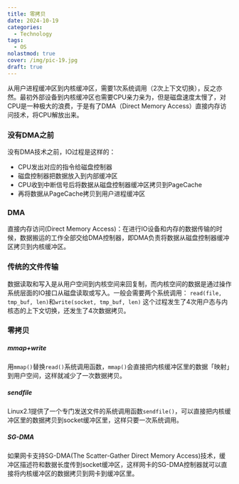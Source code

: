 ```yaml
---
title: 零拷贝
date: 2024-10-19
categories:
  - Technology
tags:
  - OS
nolastmod: true
cover: /img/pic-19.jpg
draft: true
---
```


从用户进程缓冲区到内核缓冲区，需要1次系统调用（2次上下文切换），反之亦然。最初外部设备到内核缓冲区也需要CPU亲力亲为，但是磁盘速度太慢了，对CPU是一种极大的浪费，于是有了DMA（Direct Memory Access）直接内存访问技术，将CPU解放出来。
### 没有DMA之前
没有DMA技术之前，IO过程是这样的：
* CPU发出对应的指令给磁盘控制器
* 磁盘控制器把数据放入到内部缓冲区
* CPU收到中断信号后将数据从磁盘控制器缓冲区拷贝到PageCache
* 再将数据从PageCache拷贝到用户进程缓冲区
### DMA
直接内存访问(Direct Memory Access)：在进行IO设备和内存的数据传输的时候，数据搬运的工作全部交给DMA控制器，即DMA负责将数据从磁盘控制器缓冲区拷贝到内核缓冲区。
### 传统的文件传输
数据读取和写入是从用户空间到内核空间来回复制，而内核空间的数据是通过操作系统层面的IO接口从磁盘读取或写入。一般会需要两个系统调用：
`read(file, tmp_buf, len)`和`write(socket, tmp_buf, len)`
这个过程发生了4次用户态与内核态的上下文切换，还发生了4次数据拷贝。
### 零拷贝
##### mmap+write
用`mmap()`替换`read()`系统调用函数，`mmap()`会直接把内核缓冲区里的数据「映射」到用户空间，这样就减少了一次数据拷贝。
##### sendfile
Linux2.1提供了一个专门发送文件的系统调用函数`sendfile()`，可以直接把内核缓冲区里的数据拷贝到socket缓冲区里，这样只要一次系统调用。
##### SG-DMA
如果网卡支持SG-DMA(The Scatter-Gather Direct Memory Access)技术，缓冲区描述符和数据长度传到socket缓冲区，这样网卡的SG-DMA控制器就可以直接将内核缓冲区的数据拷贝到网卡到缓冲区里。